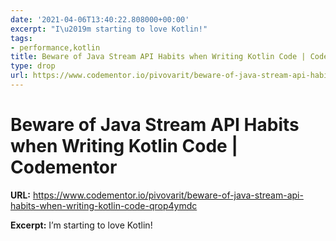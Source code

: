```yaml
---
date: '2021-04-06T13:40:22.808000+00:00'
excerpt: "I\u2019m starting to love Kotlin!"
tags:
- performance,kotlin
title: Beware of Java Stream API Habits when Writing Kotlin Code | Codementor
type: drop
url: https://www.codementor.io/pivovarit/beware-of-java-stream-api-habits-when-writing-kotlin-code-qrop4ymdc
---
```


# Beware of Java Stream API Habits when Writing Kotlin Code | Codementor

**URL:** https://www.codementor.io/pivovarit/beware-of-java-stream-api-habits-when-writing-kotlin-code-qrop4ymdc

**Excerpt:** I’m starting to love Kotlin!
